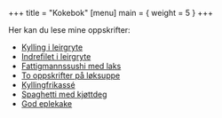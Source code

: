 +++
title = "Kokebok"
[menu]
main = { weight = 5 }
+++

Her kan du lese mine oppskrifter:

- [Kylling i leirgryte](../kylling)
- [Indrefilet i leirgryte](../indrefilet)
- [Fattigmannssushi med laks](../fattigmannssushi)
- [To oppskrifter på løksuppe](../loksuppe)
- [Kyllingfrikassé](../kyllingfrikasse)
- [Spaghetti med kjøttdeg](../spaghetti)
- [God eplekake](../eplekake)
